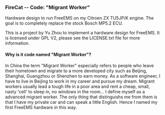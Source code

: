 ### FireCat -- Code: "Migrant Worker"

Hardware design to run FreeEMS on my Citroen ZX TU5JP/K engine. The goal is to
completely replace the stock Bosch MP5.2 ECU.

This is a project by Yu Zhou to implement a hardware design for FreeEMS. It is
licensed under GPL V2, please see the LICENSE.txt file for more information.

#### Why is it code named "Migrant Worker"?

In China the term "Migrant Worker" especially refers to people who leave their
hometown and migrate to a more developed city such as Beijing, Shanghai,
Guangzhou or Shenzhen to earn money. As a software engineer, I have to live in
Beijing to work in my career and pursue my dream. Migrant workers usually lead
a tough life in a poor area and rent a cheap, small, nasty 'cell' to sleep in,
no windows in the room... I define myself as a advanced migrant worker. The
only thing that distinguishs me from them is that I have my private car and can
speak a little English. Hence I named my first FreeEMS hardware in this way.

